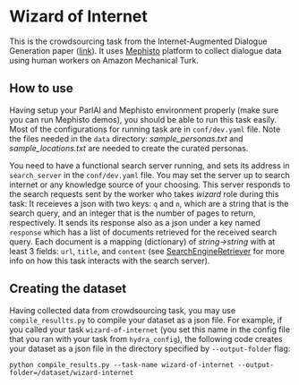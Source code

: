 # Wizard of Internet

This is the crowdsourcing task from the Internet-Augmented Dialogue Generation paper ([link](https://arxiv.org/abs/2107.07566)).
It uses [Mephisto](https://github.com/facebookresearch/Mephisto) platform to collect dialogue data using human workers on Amazon Mechanical Turk.

## How to use
Having setup your ParlAI and Mephisto environment properly (make sure you can run Mephisto demos), you should be able to run this task easily. Most of the configurations for running task are in `conf/dev.yaml` file. Note the files needed in the `data` directory:
*sample_personas.txt* and *sample_locations.txt* are needed to create the curated personas.

You need to have a functional search server running, and sets its address in `search_server` in the `conf/dev.yaml` file. You may set the server up to search internet or any knowledge source of your choosing.
This server responds to the search requests sent by the worker who takes *wizard* role during this task:
It receieves a json with two keys: `q` and `n`, which are a string that is the search query, and an integer that is the number of pages to return, respectively.
It sends its response also as a json under a key named `response` which has a list of documents retrieved for the received search query. Each document is a mapping (dictionary) of *string->string* with at least 3 fields: `url`, `title`, and `content` (see [SearchEngineRetriever](https://github.com/facebookresearch/ParlAI/blob/70ee4a2c63008774fc9e66a8392847554920a14d/parlai/agents/rag/retrieve_api.py#L73) for more info on how this task interacts with the search server).

## Creating the dataset

Having collected data from crowdsourcing task, you may use `compile_resullts.py` to compile your dataset as a json file.
For example, if you called your task `wizard-of-internet` (you set this name in the config file that you ran with your task from `hydra_config`),
the following code creates your dataset as a json file in the directory specified by `--output-folder` flag:

```.python
python compile_results.py --task-name wizard-of-internet --output-folder=/dataset/wizard-internet
```
